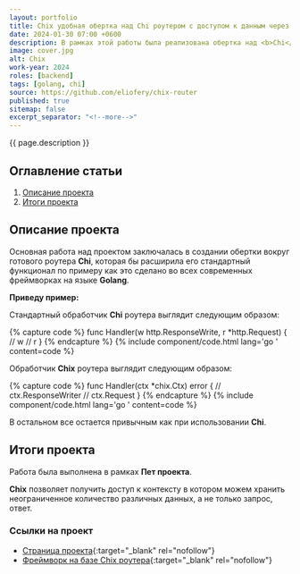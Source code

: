 ```yaml
---
layout: portfolio
title: Chix удобная обертка над Chi роутером с доступом к данным через контекст
date: 2024-01-30 07:00 +0600
description: В рамках этой работы была реализована обертка над <b>Chi</b> роутером, которая позволяет получать данный через контекст как во всех современных фреймворках на языке <b>Golang</b>.
image: cover.jpg
alt: Chix
work-year: 2024
roles: [backend]
tags: [golang, chi]
source: https://github.com/eliofery/chix-router
published: true
sitemap: false
excerpt_separator: "<!--more-->"
---
```


{{ page.description }}

<!--more-->

## <span class="attention">Оглавление</span> статьи

1. [Описание проекта](#intro)
2. [Итоги проекта](#total)

<h2 id="intro"><span class="attention">Описание</span> проекта</h2>

Основная работа над проектом заключалась в создании обертки вокруг готового роутера **Chi**, которая бы расширила его стандартный функционал по примеру как это сделано во всех современных фреймворках на языке <b>Golang</b>.

**Приведу пример:**

Стандартный обработчик **Chi** роутера выглядит следующим образом:

{% capture code %}
func Handler(w http.ResponseWrite, r *http.Request) {
  // w
  // r
}
{% endcapture %}
{% include component/code.html lang='go ' content=code %}

Обработчик **Chix** роутера выглядит следующим образом:

{% capture code %}
func Handler(ctx *chix.Ctx) error {
  // ctx.ResponseWriter
  // ctx.Request
}
{% endcapture %}
{% include component/code.html lang='go ' content=code %}

В остальном все остается привычным как при использовании **Chi**.

<h2 id="total"><span class="attention">Итоги</span> проекта</h2>

Работа была выполнена в рамках **Пет проекта**.

**Chix** позволяет получить доступ к контексту в котором можем хранить неограниченное количество различных данных, а не только запрос, ответ.

<h3>Ссылки на проект</h3>

- [Страница проекта](https://github.com/eliofery/chix-router){:target="_blank" rel="nofollow"}
- [Фреймворк на базе Chix роутера](https://github.com/eliofery/go-chix){:target="_blank" rel="nofollow"}
